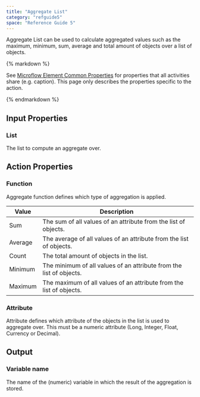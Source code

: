 ```yaml
---
title: "Aggregate List"
category: "refguide5"
space: "Reference Guide 5"
---
```



Aggregate List can be used to calculate aggregated values such as the maximum, minimum, sum, average and total amount of objects over a list of objects.

<div class="alert alert-info">{% markdown %}

See [Microflow Element Common Properties](Microflow+Element+Common+Properties) for properties that all activities share (e.g. caption). This page only describes the properties specific to the action.

{% endmarkdown %}</div>

## Input Properties

### List

The list to compute an aggregate over.

## Action Properties

### Function

Aggregate function defines which type of aggregation is applied.

<table><thead><tr><th class="confluenceTh">Value</th><th class="confluenceTh">Description</th></tr></thead><tbody><tr><td class="confluenceTd">Sum</td><td class="confluenceTd">The sum of all values of an attribute from the list of objects.</td></tr><tr><td class="confluenceTd">Average</td><td class="confluenceTd">The average of all values of an attribute from the list of objects.</td></tr><tr><td class="confluenceTd">Count</td><td class="confluenceTd">The total amount of objects in the list.</td></tr><tr><td class="confluenceTd">Minimum</td><td class="confluenceTd">The minimum of all values of an attribute from the list of objects.</td></tr><tr><td class="confluenceTd">Maximum</td><td class="confluenceTd">The maximum of all values of an attribute from the list of objects.</td></tr></tbody></table>

### Attribute

Attribute defines which attribute of the objects in the list is used to aggregate over. This must be a numeric attribute (Long, Integer, Float, Currency or Decimal).

## Output

### Variable name

The name of the (numeric) variable in which the result of the aggregation is stored.